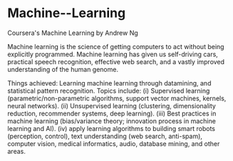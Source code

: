 # Machine--Learning
Coursera's Machine Learning by Andrew Ng

Machine learning is the science of getting computers to act without being explicitly programmed. Machine learning has given us self-driving cars, practical speech recognition, effective web search, and a vastly improved understanding of the human genome. 

Things achieved:
Learning machine learning through datamining, and statistical pattern recognition. 
Topics include: 
(i) Supervised learning (parametric/non-parametric algorithms, support vector machines, kernels, neural networks). 
(ii) Unsupervised learning (clustering, dimensionality reduction, recommender systems, deep learning). 
(iii) Best practices in machine learning (bias/variance theory; innovation process in machine learning and AI). 
(iv) apply learning algorithms to building smart robots (perception, control), text understanding (web search, anti-spam), computer vision, medical informatics, audio, database mining, and other areas.
